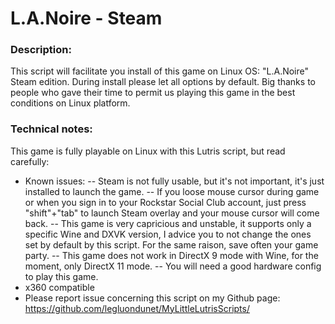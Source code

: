 # L.A.Noire - Steam

### Description:
This script will facilitate you install of this game on Linux OS:
"L.A.Noire" Steam edition.
During install please let all options by default.
Big thanks to people who gave their time to permit us playing this game in the best conditions on Linux platform.


### Technical notes:
This game is fully playable on Linux with this Lutris script, but read carefully:
- Known issues: 
-- Steam is not fully usable, but it's not important, it's just installed to launch the game. 
-- If you loose mouse cursor during game or when you sign in to your Rockstar Social Club account, just press "shift"+"tab" to launch Steam overlay and your mouse cursor will come back.
-- This game is very capricious and unstable, it supports only a specific Wine and  DXVK version, I advice you to not change the ones set by default by this script. For the same raison, save often your game party.
-- This game does not work in DirectX 9 mode with Wine, for the moment, only DirectX 11 mode.
-- You will need a good hardware config to play this game.
- x360 compatible
- Please report issue concerning this script on my Github page:
https://github.com/legluondunet/MyLittleLutrisScripts/
